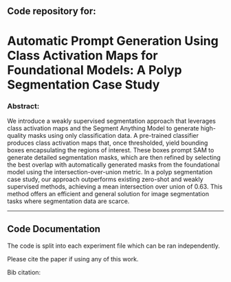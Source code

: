 ## Code repository for:
# Automatic Prompt Generation Using Class Activation Maps for Foundational Models: A Polyp Segmentation Case Study


### Abstract:
We introduce a weakly supervised segmentation approach that leverages class activation maps and the Segment Anything Model to generate high-quality masks using only classification data. A pre-trained classifier produces class activation maps that, once thresholded, yield bounding boxes encapsulating the regions of interest. These boxes prompt SAM to generate detailed segmentation masks, which are then refined by selecting the best overlap with automatically generated masks from the foundational model using the intersection-over-union metric. In a polyp segmentation case study, our approach outperforms existing zero-shot and weakly supervised methods, achieving a mean intersection over union of 0.63. This method offers an efficient and general solution for image segmentation tasks where segmentation data are scarce.

---

##  Code Documentation

The code is split into each experiment file which can be ran independently.


Please cite the paper if using any of this work.

Bib citation:
```

```
